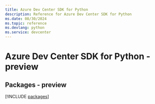 ```yaml
---
title: Azure Dev Center SDK for Python
description: Reference for Azure Dev Center SDK for Python
ms.date: 08/30/2024
ms.topic: reference
ms.devlang: python
ms.service: devcenter
---
```

# Azure Dev Center SDK for Python - preview
## Packages - preview
[!INCLUDE [packages](dev-center-index.md)]